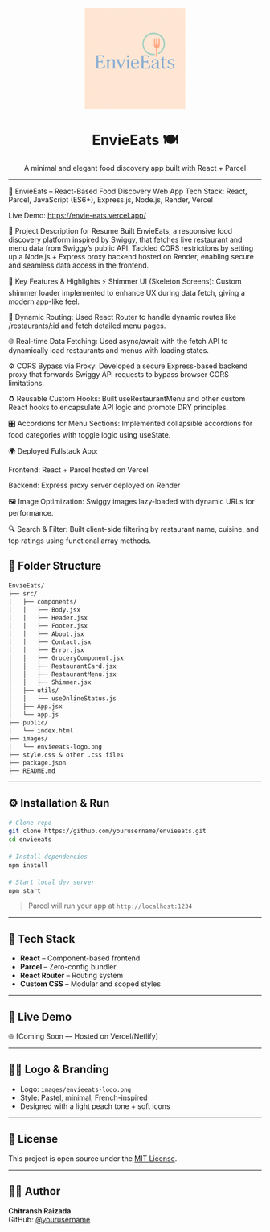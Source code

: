 
<p align="center">
  <img src="images/EnvieEats.png" alt="EnvieEats Logo" width="200"/>
</p>

<h1 align="center">EnvieEats 🍽️</h1>
<p align="center">A minimal and elegant food discovery app built with React + Parcel</p>

---

💼 EnvieEats – React-Based Food Discovery Web App
Tech Stack: React, Parcel, JavaScript (ES6+), Express.js, Node.js, Render, Vercel

Live Demo: https://envie-eats.vercel.app/

🧠 Project Description for Resume
Built EnvieEats, a responsive food discovery platform inspired by Swiggy, that fetches live restaurant and menu data from Swiggy’s public API. Tackled CORS restrictions by setting up a Node.js + Express proxy backend hosted on Render, enabling secure and seamless data access in the frontend.

🔧 Key Features & Highlights
⚡ Shimmer UI (Skeleton Screens): Custom shimmer loader implemented to enhance UX during data fetch, giving a modern app-like feel.

🔄 Dynamic Routing: Used React Router to handle dynamic routes like /restaurants/:id and fetch detailed menu pages.

🌐 Real-time Data Fetching: Used async/await with the fetch API to dynamically load restaurants and menus with loading states.

⚙️ CORS Bypass via Proxy: Developed a secure Express-based backend proxy that forwards Swiggy API requests to bypass browser CORS limitations.

♻️ Reusable Custom Hooks: Built useRestaurantMenu and other custom React hooks to encapsulate API logic and promote DRY principles.

🎛️ Accordions for Menu Sections: Implemented collapsible accordions for food categories with toggle logic using useState.

🌍 Deployed Fullstack App:

Frontend: React + Parcel hosted on Vercel

Backend: Express proxy server deployed on Render

🖼️ Image Optimization: Swiggy images lazy-loaded with dynamic URLs for performance.

🔍 Search & Filter: Built client-side filtering by restaurant name, cuisine, and top ratings using functional array methods.

## 📁 Folder Structure

```
EnvieEats/
├── src/
│   ├── components/
│   │   ├── Body.jsx
│   │   ├── Header.jsx
│   │   ├── Footer.jsx
│   │   ├── About.jsx
│   │   ├── Contact.jsx
│   │   ├── Error.jsx
│   │   ├── GroceryComponent.jsx
│   │   ├── RestaurantCard.jsx
│   │   ├── RestaurantMenu.jsx
│   │   ├── Shimmer.jsx
│   ├── utils/
│   │   └── useOnlineStatus.js
│   ├── App.jsx
│   └── app.js
├── public/
│   └── index.html
├── images/
│   └── envieeats-logo.png
├── style.css & other .css files
├── package.json
├── README.md
```

---

## ⚙️ Installation & Run

```bash
# Clone repo
git clone https://github.com/yourusername/envieeats.git
cd envieeats

# Install dependencies
npm install

# Start local dev server
npm start
```

> Parcel will run your app at `http://localhost:1234`

---

## 🌈 Tech Stack

- **React** – Component-based frontend
- **Parcel** – Zero-config bundler
- **React Router** – Routing system
- **Custom CSS** – Modular and scoped styles

---

## 🔗 Live Demo

🌐 [Coming Soon — Hosted on Vercel/Netlify]

---

## 🧑‍🎨 Logo & Branding

- Logo: `images/envieeats-logo.png`
- Style: Pastel, minimal, French-inspired
- Designed with a light peach tone + soft icons

---

## 📄 License

This project is open source under the [MIT License](LICENSE).

---

## 🧑‍💻 Author

**Chitransh Raizada**  
GitHub: [@yourusername](https://github.com/yourusername)
